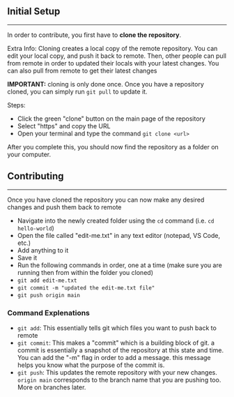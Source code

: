 ## Initial Setup
***
In order to contribute, you first have to **clone the repository**.

Extra Info: Cloning creates a local copy of the remote repository. You can edit your local copy, and push it back to remote.
Then, other people can pull from remote in order to updated their locals with your latest changes.
You can also pull from remote to get their latest changes

**IMPORTANT:** cloning is only done once. Once you have a repository cloned, you can simply run `git pull` to update it.

Steps:
- Click the green "clone" button on the main page of the repository
- Select "https" and copy the URL
- Open your terminal and type the command `git clone <url>`

After you complete this, you should now find the repository as a folder on your computer.

## Contributing
***
Once you have cloned the repository you can now make any desired changes and push them back to remote

- Navigate into the newly created folder using the `cd` command (i.e. `cd hello-world`)
- Open the file called "edit-me.txt" in any text editor (notepad, VS Code, etc.)
- Add anything to it
- Save it
- Run the following commands in order, one at a time (make sure you are running then from within the folder you cloned)
- `git add edit-me.txt`
- `git commit -m "updated the edit-me.txt file"`
- `git push origin main`

### Command Explenations
- `git add`: This essentially tells git which files you want to push back to remote
- `git commit`: This makes a "commit" which is a building block of git. a commit is essentially a snapshot of the repository at this state and time. You can add the "-m" flag in order to add a message. this message helps you know what the purpose of the commit is.
- `git push`: This updates the remote repository with your new changes. `origin main` corresponds to the branch name that you are pushing too. More on branches later.

